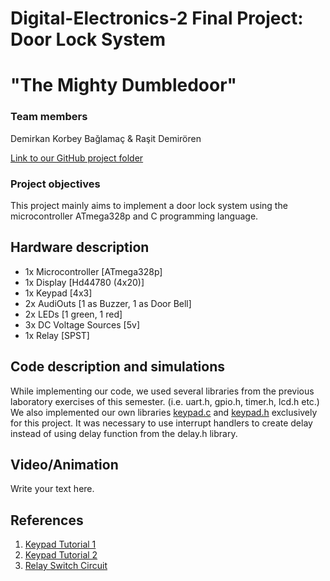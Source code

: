 # Digital-Electronics-2 Final Project: Door Lock System 
# "The Mighty Dumbledoor"


### Team members

Demirkan Korbey Bağlamaç & Raşit Demirören

[Link to our GitHub project folder](https://github.com/dkorbey/Door-Lock-Project)


### Project objectives

This project mainly aims to implement a door lock system using the microcontroller ATmega328p and C programming language.


## Hardware description

* 1x Microcontroller [ATmega328p]
* 1x Display [Hd44780 (4x20)]
* 1x Keypad [4x3]
* 2x AudiOuts [1 as Buzzer, 1 as Door Bell]
* 2x LEDs [1 green, 1 red]
* 3x DC Voltage Sources [5v]
* 1x Relay [SPST]

## Code description and simulations

While implementing our code, we used several libraries from the previous laboratory exercises of this semester. (i.e. uart.h, gpio.h, timer.h, lcd.h etc.)
We also implemented our own libraries [keypad.c](https://github.com/dkorbey/Door-Lock-Project/blob/main/Dumbledoor/Dumbledoor/keypad.c) and [keypad.h](https://github.com/dkorbey/Door-Lock-Project/blob/main/Dumbledoor/Dumbledoor/keypad.h) exclusively for this project.
It was necessary to use interrupt handlers to create delay instead of using delay function from the delay.h library.


## Video/Animation

Write your text here.


## References

1. [Keypad Tutorial 1](https://lastminuteengineers.com/arduino-keypad-tutorial/)
2. [Keypad Tutorial 2](https://www.geeksforgeeks.org/telephone-keypad-scanner/)
3. [Relay Switch Circuit](https://www.electronics-tutorials.ws/blog/relay-switch-circuit.html )
